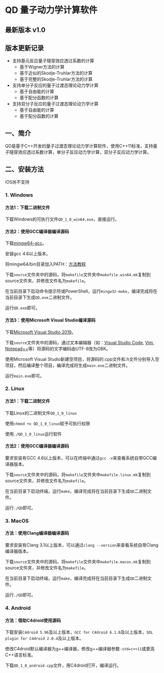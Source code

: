 # QD 量子动力学计算软件
## 最新版本 v1.0
## 版本更新记录
* 支持基元反应量子隧穿效应透过系数的计算              
  * 基于Wigner方法的计算                          
  * 基于近似的Skodje-Truhlar方法的计算            
  * 基于完整的Skodje-Truhlar方法的计算            
* 支持单分子反应的量子过渡态理论动力学计算            
  * 基于自由能的计算                              
  * 基于配分函数的计算                            
* 支持双分子反应的量子过渡态理论动力学计算            
  * 基于自由能的计算                              
  * 基于配分函数的计算                            
## 一、简介
QD是基于C++开发的量子过渡态理论动力学计算软件，使用C++11标准，支持量子隧穿效应透过系数计算，单分子反应动力学计算，双分子反应动力学计算。
## 二、安装方法
iOS尚不支持
### 1. Windows
#### 方法1：下载二进制文件
下载Windows的可执行文件```QD_1_0_win64.exe```，直接运行。
#### 方法2：使用GCC编译器编译源码
下载[mingw64-gcc](https://sourceforge.net/projects/mingw-w64/files/latest/download)。

安装gcc 4.6以上版本。

将mingw64/bin目录加入PATH：[方法教程](https://blog.csdn.net/Flood_Dragon/article/details/12363705)

下载```source```文件夹中的源码，将```makefile```文件夹中```makefile.win64.mk```复制到source文件夹，并修改文件名为```makefile```。

在当前目录下启动命令提示符或PowerShell，运行```mingw32-make```，编译完成将在当前目录下生成```QD.exe```二进制文件。

运行```QD.exe```即可。
#### 方法3：使用Microsoft Visual Studio编译源码
下载[Microsoft Visual Studio 2019](https://visualstudio.microsoft.com/zh-hans/downloads/)。

下载```source```文件夹中的源码，通过文本编辑器（如：[Visual Studio Code](https://code.visualstudio.com/), [Vim](https://www.vim.org/), [Notepad++](https://notepad-plus-plus.org/)等）将源码的文字编码由UTF-8改为GBK。

使用Microsoft Visual Studio新建空项目，将源码的.cpp文件和.h文件分别导入空项目，然后编译整个项目，编译完成将生成```main.exe```二进制文件。

运行```main.exe```即可。
### 2. Linux
#### 方法1：下载二进制文件
下载Linux的二进制文件```QD_1_0_linux```

使用```chmod +x QD_1_0_linux```赋予可执行权限

使用```./QD_1_0_linux```运行软件
#### 方法2：使用GCC编译器编译源码
要求安装有GCC 4.6以上版本，可以在终端中通过```gcc -v```来查看系统自带GCC编译器版本。

下载```source```文件夹中的源码，将```makefile```文件夹中```makefile.linux.mk```复制到source文件夹，并修改文件名为```makefile```。

在当前目录下启动终端，运行```make```，编译完成将在当前目录下生成```QD```二进制文件。

运行```./QD```即可。
### 3. MacOS
#### 方法：使用Clang编译器编译源码
要求安装有Clang 3.1以上版本，可以通过```clang --version```来查看系统自带Clang编译器版本。

下载```source```文件夹中的源码，将```makefile```文件夹中```makefile.macos.mk```复制到source文件夹，并修改文件名为```makefile```。

在当前目录下启动终端，运行```make```，编译完成将在当前目录下生成```QD```二进制文件。

运行```./QD```即可。
### 4. Android
#### 方法：借助C4droid使用源码
下载安装```C4droid 5.96```及以上版本，```GCC for C4droid 6.1.0```及以上版本，```SDL plugin for C4droid 2.0.4```及以上版本。

修改C4droid默认编译器为g++编译器，修改g++编译器参数```-std=c++11```或更高C++语言标准。

下载```QD_1_0_android.cpp```文件，用C4droid打开，编译运行。
